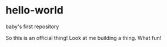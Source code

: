 # hello-world
baby's first repository

So this is an official thing! Look at me building a thing. What fun! 
